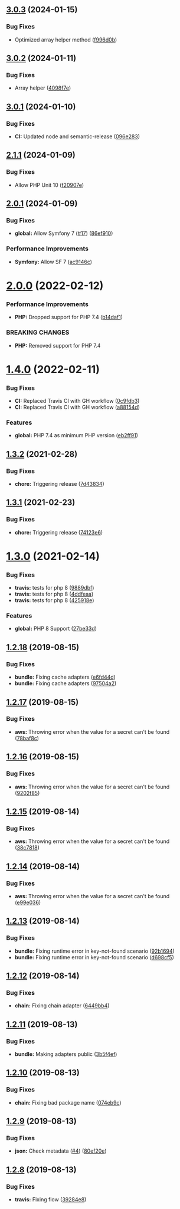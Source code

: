 ## [3.0.3](https://github.com/secretary/php/compare/3.0.2...3.0.3) (2024-01-15)


### Bug Fixes

* Optimized array helper method ([f996d0b](https://github.com/secretary/php/commit/f996d0b6fd9e524787535bb3683fb884450d5d3e))

## [3.0.2](https://github.com/secretary/php/compare/3.0.1...3.0.2) (2024-01-11)


### Bug Fixes

* Array helper ([4098f7e](https://github.com/secretary/php/commit/4098f7e4d578fefb71a70739976783d72e4a238f))

## [3.0.1](https://github.com/secretary/php/compare/3.0.0...3.0.1) (2024-01-10)


### Bug Fixes

* **CI:** Updated node and semantic-release ([096e283](https://github.com/secretary/php/commit/096e283ce38a77ba0901746612f2be1320867900))

## [2.1.1](https://github.com/secretary/php/compare/2.1.0...2.1.1) (2024-01-09)


### Bug Fixes

* Allow PHP Unit 10 ([f20907e](https://github.com/secretary/php/commit/f20907efcf2b84c3c07b1d2e01747e54ecfb42e5))

## [2.0.1](https://github.com/secretary/php/compare/2.0.0...2.0.1) (2024-01-09)


### Bug Fixes

* **global:** Allow Symfony 7 ([#17](https://github.com/secretary/php/issues/17)) ([86ef910](https://github.com/secretary/php/commit/86ef9100d7f233f0c57df148a0ee24886e6eefbd))


### Performance Improvements

* **Symfony:** Allow SF 7 ([ac9146c](https://github.com/secretary/php/commit/ac9146c583a93a8706aaea7b770ab83ee510536c))

# [2.0.0](https://github.com/secretary/php/compare/1.4.0...2.0.0) (2022-02-12)


### Performance Improvements

* **PHP:** Dropped support for PHP 7.4 ([b14daf1](https://github.com/secretary/php/commit/b14daf1822875fa2c3f7cb2f8840737df7fed1bc))


### BREAKING CHANGES

* **PHP:** Removed support for PHP 7.4

# [1.4.0](https://github.com/secretary/php/compare/1.3.2...1.4.0) (2022-02-11)


### Bug Fixes

* **CI:** Replaced Travis CI with GH workflow ([0c9fdb3](https://github.com/secretary/php/commit/0c9fdb3b3110b8060be96a06d0766bff4549bca6))
* **CI:** Replaced Travis CI with GH workflow ([a88154d](https://github.com/secretary/php/commit/a88154d88c8976d2990f6c62d1cbd8d0394c62ca))


### Features

* **global:** PHP 7.4 as minimum PHP version ([eb2ff91](https://github.com/secretary/php/commit/eb2ff91db84c3924eab57f43d59aa5c4eac61e4d))

## [1.3.2](https://github.com/secretary/php/compare/1.3.1...1.3.2) (2021-02-28)


### Bug Fixes

* **chore:** Triggering release ([7d43834](https://github.com/secretary/php/commit/7d4383441f058377bca4258408d38e05eb81853a))

## [1.3.1](https://github.com/secretary/php/compare/1.3.0...1.3.1) (2021-02-23)


### Bug Fixes

* **chore:** Triggering release ([74123e6](https://github.com/secretary/php/commit/74123e632d1c182a4d03ebf6852ca2e7a6dade1a))

# [1.3.0](https://github.com/secretary/php/compare/1.2.18...1.3.0) (2021-02-14)


### Bug Fixes

* **travis:** tests for php 8 ([9889dbf](https://github.com/secretary/php/commit/9889dbfd9fa639d6a942c2b2577323beccadb923))
* **travis:** tests for php 8 ([4ddfeaa](https://github.com/secretary/php/commit/4ddfeaaf27b8558a49d1a9381c2df335dbc0a96f))
* **travis:** tests for php 8 ([425918e](https://github.com/secretary/php/commit/425918e173f99ce623ab96ac2993675788d18d51))


### Features

* **global:** PHP 8 Support ([27be33d](https://github.com/secretary/php/commit/27be33d2771b56e938d38e335c442a19c3427c74))

## [1.2.18](https://github.com/secretary/php/compare/1.2.17...1.2.18) (2019-08-15)


### Bug Fixes

* **bundle:** Fixing cache adapters ([e6fd44d](https://github.com/secretary/php/commit/e6fd44d))
* **bundle:** Fixing cache adapters ([97504a2](https://github.com/secretary/php/commit/97504a2))

## [1.2.17](https://github.com/secretary/php/compare/1.2.16...1.2.17) (2019-08-15)


### Bug Fixes

* **aws:** Throwing error when the value for a secret can't be found ([78baf8c](https://github.com/secretary/php/commit/78baf8c))

## [1.2.16](https://github.com/secretary/php/compare/1.2.15...1.2.16) (2019-08-15)


### Bug Fixes

* **aws:** Throwing error when the value for a secret can't be found ([9202f85](https://github.com/secretary/php/commit/9202f85))

## [1.2.15](https://github.com/secretary/php/compare/1.2.14...1.2.15) (2019-08-14)


### Bug Fixes

* **aws:** Throwing error when the value for a secret can't be found ([38c7818](https://github.com/secretary/php/commit/38c7818))

## [1.2.14](https://github.com/secretary/php/compare/1.2.13...1.2.14) (2019-08-14)


### Bug Fixes

* **aws:** Throwing error when the value for a secret can't be found ([e99e036](https://github.com/secretary/php/commit/e99e036))

## [1.2.13](https://github.com/secretary/php/compare/1.2.12...1.2.13) (2019-08-14)


### Bug Fixes

* **bundle:** Fixing runtime error in key-not-found scenario ([92b1694](https://github.com/secretary/php/commit/92b1694))
* **bundle:** Fixing runtime error in key-not-found scenario ([d698cf5](https://github.com/secretary/php/commit/d698cf5))

## [1.2.12](https://github.com/secretary/php/compare/1.2.11...1.2.12) (2019-08-14)


### Bug Fixes

* **chain:** Fixing chain adapter ([6449bb4](https://github.com/secretary/php/commit/6449bb4))

## [1.2.11](https://github.com/secretary/php/compare/1.2.10...1.2.11) (2019-08-13)


### Bug Fixes

* **bundle:** Making adapters public ([3b5f4ef](https://github.com/secretary/php/commit/3b5f4ef))

## [1.2.10](https://github.com/secretary/php/compare/1.2.9...1.2.10) (2019-08-13)


### Bug Fixes

* **chain:** Fixing bad package name ([074eb9c](https://github.com/secretary/php/commit/074eb9c))

## [1.2.9](https://github.com/secretary/php/compare/1.2.8...1.2.9) (2019-08-13)


### Bug Fixes

* **json:** Check metadata ([#4](https://github.com/secretary/php/issues/4)) ([80ef20e](https://github.com/secretary/php/commit/80ef20e))

## [1.2.8](https://github.com/secretary/php/compare/1.2.7...1.2.8) (2019-08-13)


### Bug Fixes

* **travis:** Fixing flow ([39284e8](https://github.com/secretary/php/commit/39284e8))
